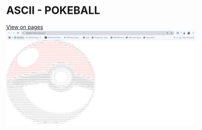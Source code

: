 # ASCII - POKEBALL

[View on pages](https://imoutofbounds.github.io/ASCII---POKEBALL/)
![alt text](image.png)
